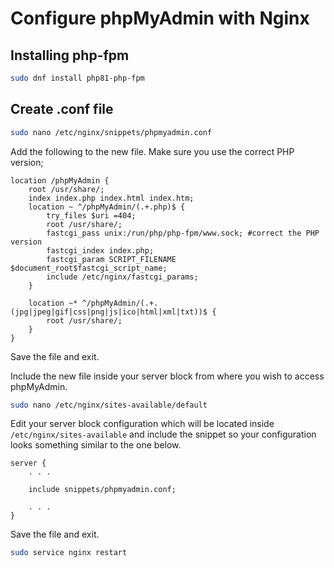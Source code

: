 # Configure phpMyAdmin with Nginx

## Installing php-fpm

```bash
sudo dnf install php81-php-fpm
```

## Create .conf file

```bash
sudo nano /etc/nginx/snippets/phpmyadmin.conf
```

Add the following to the new file. Make sure you use the correct PHP version;

```nginx
location /phpMyAdmin {
    root /usr/share/;
    index index.php index.html index.htm;
    location ~ ^/phpMyAdmin/(.+.php)$ {
        try_files $uri =404;
        root /usr/share/;
        fastcgi_pass unix:/run/php/php-fpm/www.sock; #correct the PHP version
        fastcgi_index index.php;
        fastcgi_param SCRIPT_FILENAME $document_root$fastcgi_script_name;
        include /etc/nginx/fastcgi_params;
    }

    location ~* ^/phpMyAdmin/(.+.(jpg|jpeg|gif|css|png|js|ico|html|xml|txt))$ {
        root /usr/share/;
    }
}
```

Save the file and exit.

Include the new file inside your server block from where you wish to access phpMyAdmin.

```bash
sudo nano /etc/nginx/sites-available/default
```

Edit your server block configuration which will be located inside `/etc/nginx/sites-available` and include the snippet so your configuration looks something similar to the one below.

```nginx
server {
    . . .

    include snippets/phpmyadmin.conf;

    . . .
}
```

Save the file and exit.

```bash
sudo service nginx restart
```
